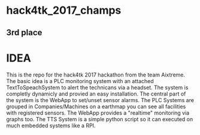 # hack4tk_2017_champs

## 3rd place

# IDEA
This is the repo for the hack4tk 2017 hackathon from the team Aixtreme. 
The basic idea is a PLC monitoring system with an attached TextToSpeachSystem to alert the technicans via a headset.
The system is completly dynamicly and provied an easy installation. The central part of the system is the WebApp to set/unset sensor alarms. The PLC Systems are grouped in Companies/Machines on a earthmap you can see all facilities with registered sensors.
The WebApp provides a "realtime" monitoring via graphs too. The TTS System is a simple python script so it can executed on much embedded systems like a RPI.

